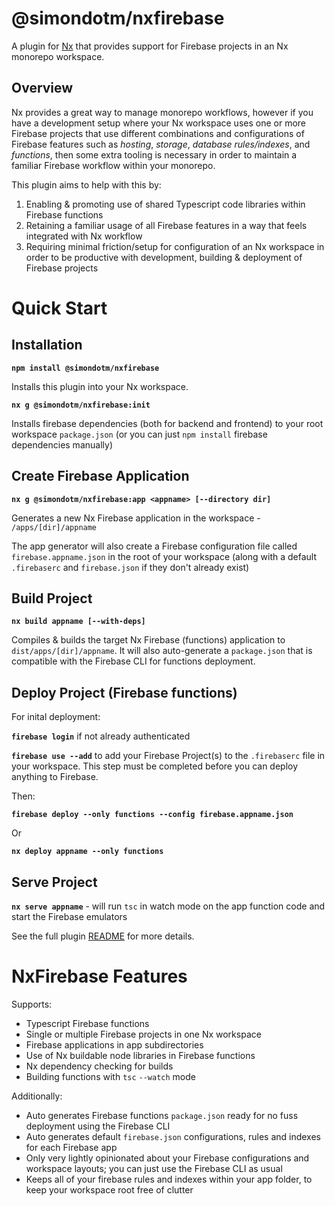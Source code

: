 # @simondotm/nxfirebase

A plugin for [Nx](https://nx.dev) that provides support for Firebase projects in an Nx monorepo workspace.


## Overview

Nx provides a great way to manage monorepo workflows, however if you have a development setup where your Nx workspace uses one or more Firebase projects that use different combinations and configurations of Firebase features such as _hosting_, _storage_, _database rules/indexes_, and _functions_, then some extra tooling is necessary in order to maintain a familiar Firebase workflow within your monorepo.

This plugin aims to help with this by:
1. Enabling & promoting use of shared Typescript code libraries within Firebase functions
2. Retaining a familiar usage of all Firebase features in a way that feels integrated with Nx workflow
3. Requiring minimal friction/setup for configuration of an Nx workspace in order to be productive with development, building & deployment of Firebase projects

# Quick Start

## Installation
**`npm install @simondotm/nxfirebase`**

Installs this plugin into your Nx workspace.


**`nx g @simondotm/nxfirebase:init`**

Installs firebase dependencies (both for backend and frontend) to your root workspace `package.json` (or you can just `npm install` firebase dependencies manually)

## Create Firebase Application

**`nx g @simondotm/nxfirebase:app <appname> [--directory dir]`**

Generates a new Nx Firebase application in the workspace - `/apps/[dir]/appname`

The app generator will also create a Firebase configuration file called `firebase.appname.json` in the root of your workspace (along with a default `.firebaserc` and `firebase.json` if they don't already exist)

## Build Project

**`nx build appname [--with-deps]`**

Compiles & builds the target Nx Firebase (functions) application to `dist/apps/[dir]/appname`. It will also auto-generate a `package.json` that is compatible with the Firebase CLI for functions deployment.

## Deploy Project (Firebase functions)

For inital deployment:

**`firebase login`** if not already authenticated

**`firebase use --add`** to add your Firebase Project(s) to the `.firebaserc` file in your workspace. This step must be completed before you can deploy anything to Firebase.

Then:

**`firebase deploy --only functions --config firebase.appname.json`**

Or

**`nx deploy appname --only functions`**


## Serve Project

**`nx serve appname`** - will run `tsc` in watch mode on the app function code and start the Firebase emulators

See the full plugin [README](https://github.com/simondotm/nxfirebase/blob/main/README.md) for more details.

# NxFirebase Features

Supports:
* Typescript Firebase functions
* Single or multiple Firebase projects in one Nx workspace
* Firebase applications in app subdirectories
* Use of Nx buildable node libraries in Firebase functions
* Nx dependency checking for builds
* Building functions with `tsc` `--watch` mode

Additionally:
* Auto generates Firebase functions `package.json` ready for no fuss deployment using the Firebase CLI
* Auto generates default `firebase.json` configurations, rules and indexes for each Firebase app
* Only very lightly opinionated about your Firebase configurations and workspace layouts; you can just use the Firebase CLI as usual
* Keeps all of your firebase rules and indexes within your app folder, to keep your workspace root free of clutter
